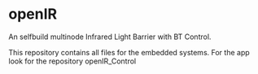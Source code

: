 # openIR
An selfbuild multinode Infrared Light Barrier
with BT Control.

This repository contains all files for the embedded systems.
For the app look for the repository openIR_Control
